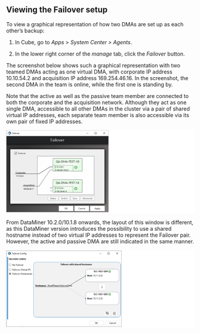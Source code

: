 ## Viewing the Failover setup

To view a graphical representation of how two DMAs are set up as each other’s backup:

1. In Cube, go to *Apps* > *System Center \> Agents*.

2. In the lower right corner of the *manage* tab, click the *Failover* button.

The screenshot below shows such a graphical representation with two teamed DMAs acting as one virtual DMA, with corporate IP address 10.10.54.2 and acquisition IP address 169.254.46.16. In the screenshot, the second DMA in the team is online, while the first one is standing by.

Note that the active as well as the passive team member are connected to both the corporate and the acquisition network. Although they act as one single DMA, accessible to all other DMAs in the cluster via a pair of shared virtual IP addresses, each separate team member is also accessible via its own pair of fixed IP addresses.

![](../../images/dma_failover.png)



From DataMiner 10.2.0/10.1.8 onwards, the layout of this window is different, as this DataMiner version introduces the possibility to use a shared hostname instead of two virtual IP addresses to represent the Failover pair. However, the active and passive DMA are still indicated in the same manner.

![](../../images/FailoverConfig1018.png)


